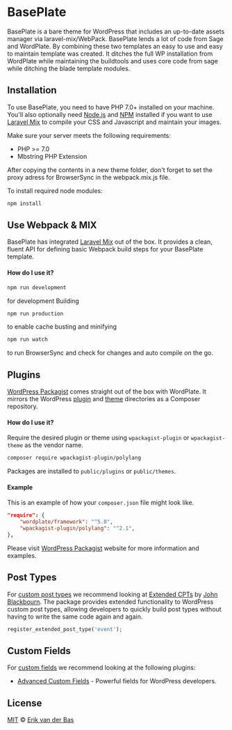 # BasePlate

BasePlate is a bare theme for WordPress that includes an up-to-date assets manager via laravel-mix/WebPack. BasePlate lends a lot of code from Sage and WordPlate. By combining these two templates an easy to use and easy to maintain template was created. It ditches the full WP installation from WordPlate while maintaining the buildtools and uses core code from sage while ditching the blade template modules.

## Installation

To use BasePlate, you need to have PHP 7.0+ installed on your machine. You'll also optionally need [Node.js](https://nodejs.org/en) and [NPM](https://www.npmjs.com) installed if you want to use [Laravel Mix](https://laravel.com/docs/5.4/mix) to compile your CSS and Javascript and maintain your images.

Make sure your server meets the following requirements:

- PHP >= 7.0
- Mbstring PHP Extension


After copying the contents in a new theme folder, don't forget to set the proxy adress for BrowserSync in the webpack.mix.js file.

To install required node modules:

```bash
npm install
```
## Use Webpack & MIX

BasePlate has integrated [Laravel Mix](https://laravel.com/docs/5.4/mix) out of the box. It provides a clean, fluent API for defining basic Webpack build steps for your BasePlate template.

#### How do I use it?

```bash
npm run development
```
for development Building

```bash
npm run production
```
to enable cache busting and minifying

```bash
npm run watch
```
to run BrowserSync and check for changes and auto compile on the go.
## Plugins

[WordPress Packagist](https://wpackagist.org) comes straight out of the box with WordPlate. It mirrors the WordPress [plugin](https://plugins.svn.wordpress.org) and [theme](https://themes.svn.wordpress.org) directories as a Composer repository.

#### How do I use it?

Require the desired plugin or theme using `wpackagist-plugin` or `wpackagist-theme` as the vendor name.

```bash
composer require wpackagist-plugin/polylang
```

Packages are installed to `public/plugins` or `public/themes`.

#### Example

This is an example of how your `composer.json` file might look like.

```json
"require": {
    "wordplate/framework": "^5.0",
    "wpackagist-plugin/polylang": "^2.1",
},
```

Please visit [WordPress Packagist](https://wpackagist.org) website for more information and examples.

## Post Types

For [custom post types](https://codex.wordpress.org/Post_Types#Custom_Post_Types) we recommend looking at [Extended CPTs](https://github.com/johnbillion/extended-cpts) by [John Blackbourn](https://github.com/johnbillion). The package provides extended functionality to WordPress custom post types, allowing developers to quickly build post types without having to write the same code again and again.

```php
register_extended_post_type('event');
```

## Custom Fields

For [custom fields](https://codex.wordpress.org/Custom_Fields) we recommend looking at the following plugins:

- [Advanced Custom Fields](http://www.advancedcustomfields.com) - Powerful fields for WordPress developers.


## License

[MIT](LICENSE) © [Erik van der Bas](https://basedonline.nl)
